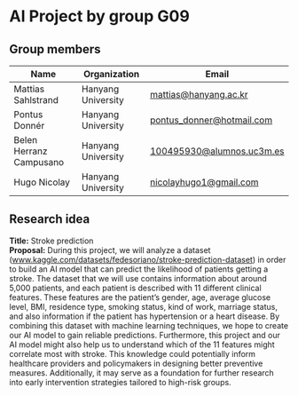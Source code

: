 # AI Project by group G09
## Group members
| Name              | Organization                                | Email                                |
|-------------------|---------------------------------------------|--------------------------------------|
| Mattias Sahlstrand      | Hanyang University | mattias@hanyang.ac.kr                  |
| Pontus Donnér  | Hanyang University | pontus_donner@hotmail.com                       |
| Belen Herranz Campusano | Hanyang University |  100495930@alumnos.uc3m.es  |
| Hugo Nicolay | Hanyang University | nicolayhugo1@gmail.com   |

## Research idea
**Title:** Stroke prediction  
**Proposal:**
During this project, we will analyze a dataset (www.kaggle.com/datasets/fedesoriano/stroke-prediction-dataset) in order to build an AI model that can predict the likelihood of patients getting a stroke. The dataset that we will use contains information about around 5,000 patients, and each patient is described with 11 different clinical features. These features are the patient’s gender, age, average glucose level, BMI, residence type, smoking status, kind of work, marriage status, and also information if the patient has hypertension or a heart disease. By combining this dataset with machine learning techniques, we hope to create our AI model to gain reliable predictions. Furthermore, this project and our AI model might also help us to understand which of the 11 features might correlate most with stroke. This knowledge could potentially inform healthcare providers and policymakers in designing better preventive measures. Additionally, it may serve as a foundation for further research into early intervention strategies tailored to high-risk groups.

